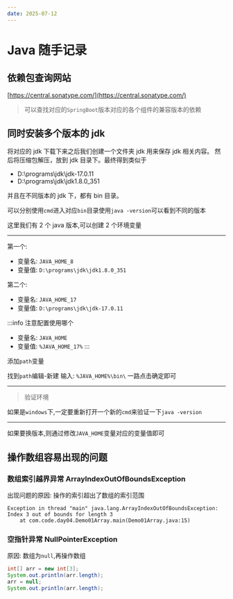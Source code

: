 ```yaml
---
date: 2025-07-12
---
```


# Java 随手记录

## 依赖包查询网站

[https://central.sonatype.com/](https://central.sonatype.com/)

> 可以查找对应的`SpringBoot`版本对应的各个组件的兼容版本的依赖

## 同时安装多个版本的 jdk

将对应的 jdk 下载下来之后我们创建一个文件夹 jdk 用来保存 jdk 相关内容。
然后将压缩包解压，放到 jdk 目录下。最终得到类似于

- D:\programs\jdk\jdk-17.0.11
- D:\programs\jdk\jdk1.8.0_351

并且在不同版本的 jdk 下，都有 bin 目录。

可以分别使用`cmd`进入对应`bin`目录使用`java -version`可以看到不同的版本

这里我们有 2 个 java 版本,可以创建 2 个环境变量

---

第一个:

- 变量名: `JAVA_HOME_8`
- 变量值: `D:\programs\jdk\jdk1.8.0_351`

第二个:

- 变量名: `JAVA_HOME_17`
- 变量值: `D:\programs\jdk\jdk-17.0.11`

:::info 注意配置使用哪个

- 变量名: `JAVA_HOME`
- 变量值: `%JAVA_HOME_17%`
  :::

添加`path`变量

找到`path`编辑-新建
输入: `%JAVA_HOME%\bin\`
一路点击确定即可

---

> 验证环境

如果是`windows`下,一定要重新打开一个新的`cmd`来验证一下`java -version`

---

如果要换版本,则通过修改`JAVA_HOME`变量对应的变量值即可

## 操作数组容易出现的问题

### 数组索引越界异常 ArrayIndexOutOfBoundsException

出现问题的原因: 操作的索引超出了数组的索引范围

```
Exception in thread "main" java.lang.ArrayIndexOutOfBoundsException: Index 3 out of bounds for length 3
	at com.code.day04.Demo01Array.main(Demo01Array.java:15)
```

### 空指针异常 NullPointerException

原因: 数组为`null`,再操作数组

```java
int[] arr = new int[3];
System.out.println(arr.length);
arr = null;
System.out.println(arr.length);
```
